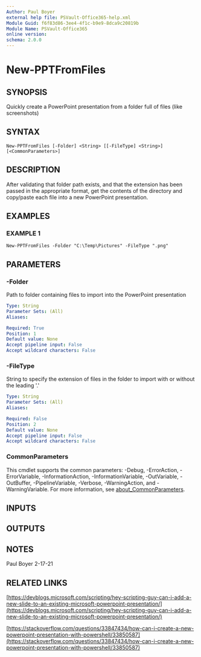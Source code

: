 ```yaml
---
Author: Paul Boyer
external help file: PSVault-Office365-help.xml
Module Guid: f6f83d86-3ee4-4f1c-b9e9-8dca9c20819b
Module Name: PSVault-Office365
online version:
schema: 2.0.0
---
```


# New-PPTFromFiles

## SYNOPSIS
Quickly create a PowerPoint presentation from a folder full of files (like screenshots)

## SYNTAX

```
New-PPTFromFiles [-Folder] <String> [[-FileType] <String>] [<CommonParameters>]
```

## DESCRIPTION
After validating that folder path exists, and that the extension has been passed in the appropriate format, get the contents
of the directory and copy/paste each file into a new PowerPoint presentation.

## EXAMPLES

### EXAMPLE 1
```
New-PPTFromFiles -Folder "C:\Temp\Pictures" -FileType ".png"
```

## PARAMETERS

### -Folder
Path to folder containing files to import into the PowerPoint presentation

```yaml
Type: String
Parameter Sets: (All)
Aliases:

Required: True
Position: 1
Default value: None
Accept pipeline input: False
Accept wildcard characters: False
```

### -FileType
String to specify the extension of files in the folder to import with or without the leading '.'

```yaml
Type: String
Parameter Sets: (All)
Aliases:

Required: False
Position: 2
Default value: None
Accept pipeline input: False
Accept wildcard characters: False
```

### CommonParameters
This cmdlet supports the common parameters: -Debug, -ErrorAction, -ErrorVariable, -InformationAction, -InformationVariable, -OutVariable, -OutBuffer, -PipelineVariable, -Verbose, -WarningAction, and -WarningVariable. For more information, see [about_CommonParameters](http://go.microsoft.com/fwlink/?LinkID=113216).

## INPUTS

## OUTPUTS

## NOTES
Paul Boyer 2-17-21

## RELATED LINKS

[https://devblogs.microsoft.com/scripting/hey-scripting-guy-can-i-add-a-new-slide-to-an-existing-microsoft-powerpoint-presentation/](https://devblogs.microsoft.com/scripting/hey-scripting-guy-can-i-add-a-new-slide-to-an-existing-microsoft-powerpoint-presentation/)

[https://stackoverflow.com/questions/33847434/how-can-i-create-a-new-powerpoint-presentation-with-powershell/33850587](https://stackoverflow.com/questions/33847434/how-can-i-create-a-new-powerpoint-presentation-with-powershell/33850587)

